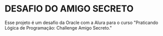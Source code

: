 ﻿# DESAFIO DO AMIGO SECRETO 
Esse projeto é um desafio da Oracle com a Alura para o curso "Praticando Lógica de Programação: Challenge Amigo Secreto."
